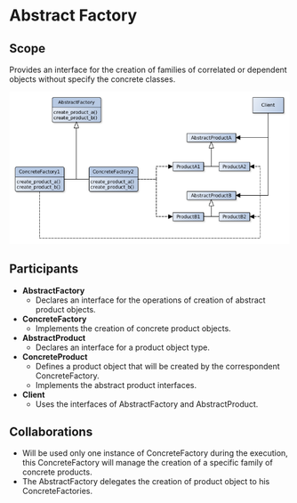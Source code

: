 # Abstract Factory

## Scope

Provides an interface for the creation of families of correlated or dependent objects without specify the concrete
classes.

![Class Diagram](abstract_factory.png)

## Participants

- **AbstractFactory**
    - Declares an interface for the operations of creation of abstract product objects.
- **ConcreteFactory**
    - Implements the creation of concrete product objects.
- **AbstractProduct**
    - Declares an interface for a product object type.
- **ConcreteProduct**
    - Defines a product object that will be created by the correspondent ConcreteFactory.
    - Implements the abstract product interfaces.
- **Client**
    - Uses the interfaces of AbstractFactory and AbstractProduct.

## Collaborations

- Will be used only one instance of ConcreteFactory during the execution, this ConcreteFactory will manage the creation
  of a specific family of concrete products.
- The AbstractFactory delegates the creation of product object to his ConcreteFactories.




